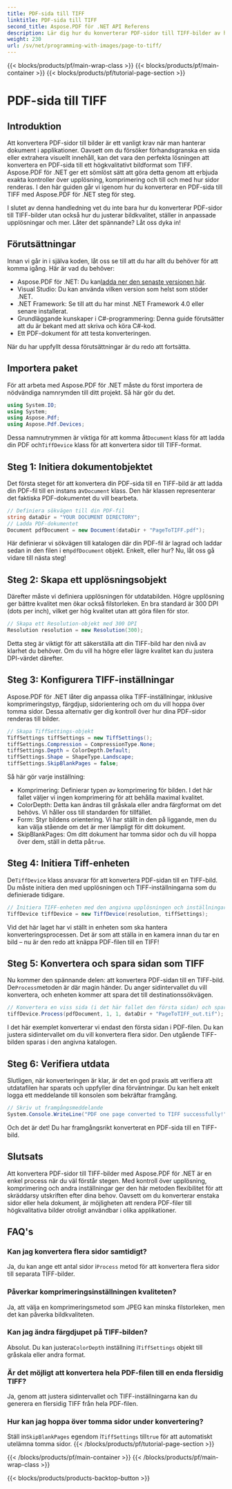 ```yaml
---
title: PDF-sida till TIFF
linktitle: PDF-sida till TIFF
second_title: Aspose.PDF för .NET API Referens
description: Lär dig hur du konverterar PDF-sidor till TIFF-bilder av hög kvalitet med Aspose.PDF för .NET. Den här steg-för-steg-guiden täcker upplösning, komprimering och mer.
weight: 230
url: /sv/net/programming-with-images/page-to-tiff/
---
```


{{< blocks/products/pf/main-wrap-class >}}
{{< blocks/products/pf/main-container >}}
{{< blocks/products/pf/tutorial-page-section >}}

# PDF-sida till TIFF

## Introduktion

Att konvertera PDF-sidor till bilder är ett vanligt krav när man hanterar dokument i applikationer. Oavsett om du försöker förhandsgranska en sida eller extrahera visuellt innehåll, kan det vara den perfekta lösningen att konvertera en PDF-sida till ett högkvalitativt bildformat som TIFF. Aspose.PDF för .NET ger ett sömlöst sätt att göra detta genom att erbjuda exakta kontroller över upplösning, komprimering och till och med hur sidor renderas. I den här guiden går vi igenom hur du konverterar en PDF-sida till TIFF med Aspose.PDF för .NET steg för steg.

I slutet av denna handledning vet du inte bara hur du konverterar PDF-sidor till TIFF-bilder utan också hur du justerar bildkvalitet, ställer in anpassade upplösningar och mer. Låter det spännande? Låt oss dyka in!

## Förutsättningar

Innan vi går in i själva koden, låt oss se till att du har allt du behöver för att komma igång. Här är vad du behöver:

-  Aspose.PDF för .NET: Du kan[ladda ner den senaste versionen här](https://releases.aspose.com/pdf/net/).
- Visual Studio: Du kan använda vilken version som helst som stöder .NET.
- .NET Framework: Se till att du har minst .NET Framework 4.0 eller senare installerat.
- Grundläggande kunskaper i C#-programmering: Denna guide förutsätter att du är bekant med att skriva och köra C#-kod.
- Ett PDF-dokument för att testa konverteringen.

När du har uppfyllt dessa förutsättningar är du redo att fortsätta.

## Importera paket

För att arbeta med Aspose.PDF för .NET måste du först importera de nödvändiga namnrymden till ditt projekt. Så här gör du det.

```csharp
using System.IO;
using System;
using Aspose.Pdf;
using Aspose.Pdf.Devices;
```

 Dessa namnutrymmen är viktiga för att komma åt`Document` klass för att ladda din PDF och`TiffDevice` klass för att konvertera sidor till TIFF-format.

## Steg 1: Initiera dokumentobjektet

 Det första steget för att konvertera din PDF-sida till en TIFF-bild är att ladda din PDF-fil till en instans av`Document` klass. Den här klassen representerar det faktiska PDF-dokumentet du vill bearbeta.

```csharp
// Definiera sökvägen till din PDF-fil
string dataDir = "YOUR DOCUMENT DIRECTORY";
// Ladda PDF-dokumentet
Document pdfDocument = new Document(dataDir + "PageToTIFF.pdf");
```

 Här definierar vi sökvägen till katalogen där din PDF-fil är lagrad och laddar sedan in den filen i en`pdfDocument` objekt. Enkelt, eller hur? Nu, låt oss gå vidare till nästa steg!

## Steg 2: Skapa ett upplösningsobjekt

Därefter måste vi definiera upplösningen för utdatabilden. Högre upplösning ger bättre kvalitet men ökar också filstorleken. En bra standard är 300 DPI (dots per inch), vilket ger hög kvalitet utan att göra filen för stor.

```csharp
// Skapa ett Resolution-objekt med 300 DPI
Resolution resolution = new Resolution(300);
```

Detta steg är viktigt för att säkerställa att din TIFF-bild har den nivå av klarhet du behöver. Om du vill ha högre eller lägre kvalitet kan du justera DPI-värdet därefter.

## Steg 3: Konfigurera TIFF-inställningar

Aspose.PDF för .NET låter dig anpassa olika TIFF-inställningar, inklusive komprimeringstyp, färgdjup, sidorientering och om du vill hoppa över tomma sidor. Dessa alternativ ger dig kontroll över hur dina PDF-sidor renderas till bilder.

```csharp
// Skapa TiffSettings-objekt
TiffSettings tiffSettings = new TiffSettings();
tiffSettings.Compression = CompressionType.None;
tiffSettings.Depth = ColorDepth.Default;
tiffSettings.Shape = ShapeType.Landscape;
tiffSettings.SkipBlankPages = false;
```

Så här gör varje inställning:
- Komprimering: Definierar typen av komprimering för bilden. I det här fallet väljer vi ingen komprimering för att behålla maximal kvalitet.
- ColorDepth: Detta kan ändras till gråskala eller andra färgformat om det behövs. Vi håller oss till standarden för tillfället.
- Form: Styr bildens orientering. Vi har ställt in den på liggande, men du kan välja stående om det är mer lämpligt för ditt dokument.
-  SkipBlankPages: Om ditt dokument har tomma sidor och du vill hoppa över dem, ställ in detta på`true`.

## Steg 4: Initiera Tiff-enheten

 De`TiffDevice` klass ansvarar för att konvertera PDF-sidan till en TIFF-bild. Du måste initiera den med upplösningen och TIFF-inställningarna som du definierade tidigare.

```csharp
// Initiera TIFF-enheten med den angivna upplösningen och inställningarna
TiffDevice tiffDevice = new TiffDevice(resolution, tiffSettings);
```

Vid det här laget har vi ställt in enheten som ska hantera konverteringsprocessen. Det är som att ställa in en kamera innan du tar en bild – nu är den redo att knäppa PDF-filen till en TIFF!

## Steg 5: Konvertera och spara sidan som TIFF

 Nu kommer den spännande delen: att konvertera PDF-sidan till en TIFF-bild. De`Process`metoden är där magin händer. Du anger sidintervallet du vill konvertera, och enheten kommer att spara det till destinationssökvägen.

```csharp
// Konvertera en viss sida (i det här fallet den första sidan) och spara den som TIFF
tiffDevice.Process(pdfDocument, 1, 1, dataDir + "PageToTIFF_out.tif");
```

I det här exemplet konverterar vi endast den första sidan i PDF-filen. Du kan justera sidintervallet om du vill konvertera flera sidor. Den utgående TIFF-bilden sparas i den angivna katalogen.

## Steg 6: Verifiera utdata

Slutligen, när konverteringen är klar, är det en god praxis att verifiera att utdatafilen har sparats och uppfyller dina förväntningar. Du kan helt enkelt logga ett meddelande till konsolen som bekräftar framgång.

```csharp
// Skriv ut framgångsmeddelande
System.Console.WriteLine("PDF one page converted to TIFF successfully!");
```

Och det är det! Du har framgångsrikt konverterat en PDF-sida till en TIFF-bild.

## Slutsats

Att konvertera PDF-sidor till TIFF-bilder med Aspose.PDF för .NET är en enkel process när du väl förstår stegen. Med kontroll över upplösning, komprimering och andra inställningar ger den här metoden flexibilitet för att skräddarsy utskriften efter dina behov. Oavsett om du konverterar enstaka sidor eller hela dokument, är möjligheten att rendera PDF-filer till högkvalitativa bilder otroligt användbar i olika applikationer.

## FAQ's

### Kan jag konvertera flera sidor samtidigt?
 Ja, du kan ange ett antal sidor i`Process` metod för att konvertera flera sidor till separata TIFF-bilder.

### Påverkar komprimeringsinställningen kvaliteten?
Ja, att välja en komprimeringsmetod som JPEG kan minska filstorleken, men det kan påverka bildkvaliteten.

### Kan jag ändra färgdjupet på TIFF-bilden?
 Absolut. Du kan justera`ColorDepth` inställning i`TiffSettings` objekt till gråskala eller andra format.

### Är det möjligt att konvertera hela PDF-filen till en enda flersidig TIFF?
Ja, genom att justera sidintervallet och TIFF-inställningarna kan du generera en flersidig TIFF från hela PDF-filen.

### Hur kan jag hoppa över tomma sidor under konvertering?
 Ställ in`SkipBlankPages` egendom i`TiffSettings` till`true` för att automatiskt utelämna tomma sidor.
{{< /blocks/products/pf/tutorial-page-section >}}

{{< /blocks/products/pf/main-container >}}
{{< /blocks/products/pf/main-wrap-class >}}

{{< blocks/products/products-backtop-button >}}
